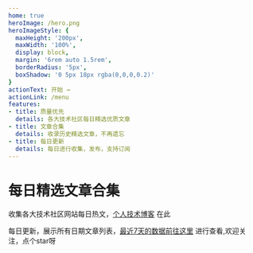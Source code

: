 ```yaml
---
home: true
heroImage: /hero.png
heroImageStyle: {
  maxHeight: '200px',
  maxWidth: '100%',
  display: block,
  margin: '6rem auto 1.5rem',
  borderRadius: '5px',
  boxShadow: '0 5px 18px rgba(0,0,0,0.2)'
}
actionText: 开始 →
actionLink: /menu
features:
- title: 质量优先
  details: 各大技术社区每日精选优质文章
- title: 文章合集
  details: 收录历史精选文章，不再遗忘
- title: 每日更新
  details: 每日进行收集，发布，支持订阅
---
```


# 每日精选文章合集
收集各大技术社区网站每日热文，[个人技术博客](https://github.com/dravenww/blob) 在此

每日更新，展示所有日期文章列表，[最近7天的数据前往这里](https://github.com/dravenww/curated-article) 进行查看,欢迎关注，点个star呀
